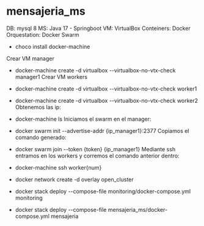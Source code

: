 # mensajeria_ms

DB: mysql 8
MS: Java 17 - Springboot
VM: VirtualBox
Conteiners: Docker 
Orquestation: Docker Swarm 
- choco install docker-machine

Crear VM manager
- docker-machine create -d virtualbox --virtualbox-no-vtx-check manager1
Crear VM workers
- docker-machine create -d virtualbox --virtualbox-no-vtx-check worker1
- docker-machine create -d virtualbox --virtualbox-no-vtx-check worker2
Obtenemos las ip:
- docker-machine ls
Iniciamos el swarm en el manager:
- docker swarm init --advertise-addr {ip_manager1}:2377
Copiamos el comando generado:
- docker swarm join --token {token} {ip_manager1}
Mediante ssh entramos en los workers y corremos el comando anterior dentro:
- docker-machine ssh worker{num} 

- docker network create -d overlay open_cluster

- docker stack deploy --compose-file monitoring/docker-compose.yml monitoring
- docker stack deploy --compose-file mensajeria_ms/docker-compose.yml mensajeria
